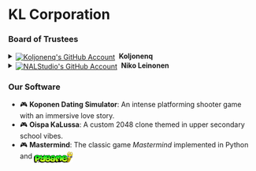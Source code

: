 # KL Corporation
### Board of Trustees
<details>
<summary><a target="_blank" href="https://github.com/Koljonenq"><img title="Koljonenq's GitHub Account" align="center" src="https://wsrv.nl?url=https://github.com/Koljonenq.png?size=32px&fit=cover&mask=circle&maxage=7d" /></a>&nbsp;&nbsp;<b>Koljonenq</b></summary>

&emsp;A C/C++ and Python developer.  
&emsp;The main driving force behind **Koponen Dating Simulator**.
</details>

<details>
<summary><a target="_blank" href="https://github.com/NALStudio"><img title="NALStudio's GitHub Account" align="center" src="https://github.com/NALStudio.png?size=32px" /></a>&nbsp;&nbsp;<b>Niko Leinonen</b></summary>

&emsp;👋 Hi! I'm Niko, creator of [**Niko - Elämäsi Rakkaus**](https://play.google.com/store/apps/details?id=com.nalstudio.kotisataman_niko) and the lead developer of **Oispa KaLussa**.  
&emsp;⌨ Some of my cool projects include **[NDiscoPlus](https://github.com/NALStudio/NDiscoPlus)** and **[Nysse Asemanäyttö](https://github.com/NALStudio/Nysse-Asemanaytto-V2)**.
</ul>
</details>

### Our Software
- 🎮 **Koponen Dating Simulator**: An intense platforming shooter game with an immersive love story.
- 🎮 **Oispa KaLussa**: A custom 2048 clone themed in upper secondary school vibes.
- 🎮 **Mastermind**: The classic game _Mastermind_ implemented in Python and [<img title="pygame website" height="22px" align="top" src="https://github.com/pygame/pygame/blob/main/docs/reST/_static/pygame_logo.svg">](https://pyga.me/)
